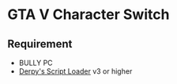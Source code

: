 # GTA V Character Switch

## Requirement
* BULLY PC
* [Derpy's Script Loader](https://www.mediafire.com/folder/clgtvlrnat179/derpy's_script_loader) v3 or higher
